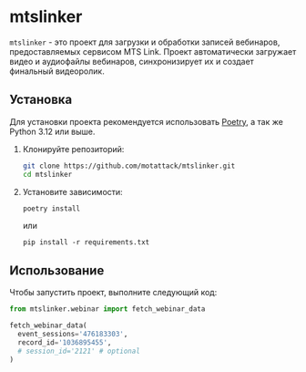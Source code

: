 # mtslinker

`mtslinker` - это проект для загрузки и обработки записей вебинаров, предоставляемых сервисом MTS Link. Проект автоматически загружает видео и аудиофайлы вебинаров, синхронизирует их и создает финальный видеоролик.

## Установка

Для установки проекта рекомендуется использовать [Poetry](https://python-poetry.org/), а так же Python 3.12 или выше.

1. Клонируйте репозиторий:
    ```bash
    git clone https://github.com/motattack/mtslinker.git
    cd mtslinker
    ```

2. Установите зависимости:
    ```bash
    poetry install
    ```
   или
   ```angular2html
   pip install -r requirements.txt
   ```

## Использование
Чтобы запустить проект, выполните следующий код:

```python
from mtslinker.webinar import fetch_webinar_data

fetch_webinar_data(
  event_sessions='476183303',
  record_id='1036895455',
  # session_id='2121' # optional
)